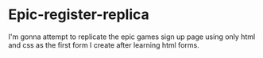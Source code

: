 # Epic-register-replica

I'm gonna attempt to replicate the epic games sign up page using only html and css as the first form I create after learning html forms.
